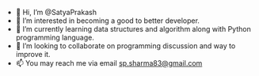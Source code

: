 - 👋 Hi, I’m @SatyaPrakash
- 👀 I’m interested in becoming a good to better developer.
- 🌱 I’m currently learning data structures and algorithm along with Python programming language.
- 💞️ I’m looking to collaborate on programming discussion and way to improve it.
- 📫 You may reach me via email sp.sharma83@gmail.com

<!---
satyaprakash/satyaprakash is a ✨ special ✨ repository because its `README.md` (this file) appears on your GitHub profile.
You can click the Preview link to take a look at your changes.
--->
